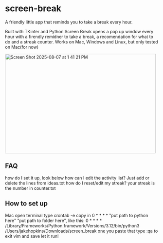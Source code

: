 # screen-break
A friendly little app that reminds you to take a break every hour.

Built with TKinter and Python Screen Break opens a pop up window every hour with a firendly remidner to take a break, a recomendation for what to do and a streak counter.
Works on Mac, Windows and Linux, but only tested on Mac(for now)

<img width="495" height="326" alt="Screen Shot 2025-08-07 at 1 41 21 PM" src="https://github.com/user-attachments/assets/55ecb5ce-05b4-461e-bcd9-1d4fcb75d7ad" />

## FAQ
how do I set it up, look below
how can I edit the activity list?   Just add or delete the lines from ideas.txt
how do I reset/edit my streak?  your streak is the number in counter.txt

## How to set up
Mac
open terminal
type crontab -e
 copy in 0 * * * * "put path to python here" "put path to folder here", like this: 0 * * * *  /Library/Frameworks/Python.framework/Versions/3.12/bin/python3 /Users/jakehopkins/Downloads/screen_break 
one you paste that type :qa to exit vim and save
let it run!

